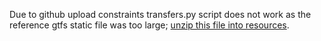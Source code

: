 Due to github upload constraints transfers.py script does not work as the reference gtfs static file was too large; [unzip this file into resources](https://www.opendata-oepnv.de/fileadmin/datasets/delfi/20251027_fahrplaene_gesamtdeutschland_gtfs.zip). 

